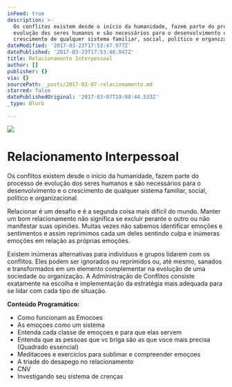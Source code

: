 ```yaml
---
inFeed: true
description: >-
  Os conflitos existem desde o início da humanidade, fazem parte do processo de
  evolução dos seres humanos e são necessários para o desenvolvimento e o
  crescimento de qualquer sistema familiar, social, político e organizacional.
dateModified: '2017-03-23T17:53:47.977Z'
datePublished: '2017-03-23T17:53:48.847Z'
title: Relacionamento Interpessoal
author: []
publisher: {}
via: {}
sourcePath: _posts/2017-03-07-relacionamento.md
starred: false
datePublishedOriginal: '2017-03-07T19:08:44.533Z'
_type: Blurb

---
```

![](https://the-grid-user-content.s3-us-west-2.amazonaws.com/a7a5c46c-c3d6-46b2-bfce-2470a995d0fd.jpg)

# Relacionamento Interpessoal

Os conflitos existem desde o início da humanidade, fazem parte do processo de evolução dos seres humanos e são necessários para o desenvolvimento e o crescimento de qualquer sistema familiar, social, político e organizacional.

Relacionar é um desafio e é a segunda coisa mais difícil do mundo. Manter um bom relacionamento não significa se excluir perante o outro ou não manifestar suas opiniões. Muitas vezes não sabemos identificar emoções e sentimentos e assim reprimimos cada um deles sentindo culpa e inúmeras emoções em relação as próprias emoções.

Existem inúmeras alternativas para indivíduos e grupos lidarem com os conflitos. Eles podem ser ignorados ou reprimidos ou, até mesmo, sanados e transformados em um elemento complementar na evolução de uma sociedade ou organização. A Administração de Conflitos consiste exatamente na escolha e implementação da estratégia mais adequada para se lidar com cada tipo de situação.

**Conteúdo Programático:**

* Como funcionam as Emocoes
* As emoçoes como um sistema
* Entenda cada classe de emoçoes e para que elas servem
* Entenda que as pessoas que vc briga são as que voce mais precisa (Quadrado essencial)
* Meditacoes e exercicios para sublimar e compreender emoçoes
* A triade do desapego no relacionamento
* CNV
* Investigando seu sistema de crenças